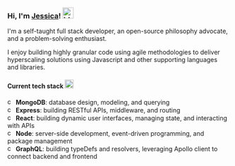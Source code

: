 ### Hi, I'm <a href="https://www.linkedin.com/in/jessica-jin-song/" target="_blank">Jessica</a>!  <img src="https://github.com/user-attachments/assets/c760526a-e141-49bf-b110-feef8a8499ef" alt="blob-wave" width="25"/>

I'm a self-taught full stack developer, an open-source philosophy advocate, and a problem-solving enthusiast.   

I enjoy building highly granular code using agile methodologies to deliver hyperscaling solutions using Javascript and other supporting languages and libraries.   

#### Current tech stack  <img src="https://github.com/user-attachments/assets/05e60207-2340-47b1-88f3-3db2510e0df1" alt="computer" width="20"/>

<img src="https://github.com/user-attachments/assets/ca208d2c-504a-46f4-aca9-f1b037ab5278" alt="check" width="15" /> **MongoDB**: database design, modeling, and querying  
<img src="https://github.com/user-attachments/assets/ca208d2c-504a-46f4-aca9-f1b037ab5278" alt="check" width="15" /> **Express**: building RESTful APIs, middleware, and routing  
<img src="https://github.com/user-attachments/assets/ca208d2c-504a-46f4-aca9-f1b037ab5278" alt="check" width="15" /> **React**: building dynamic user interfaces, managing state, and interacting with APIs  
<img src="https://github.com/user-attachments/assets/ca208d2c-504a-46f4-aca9-f1b037ab5278" alt="check" width="15" /> **Node**: server-side development, event-driven programming, and package management  
<img src="https://github.com/user-attachments/assets/ca208d2c-504a-46f4-aca9-f1b037ab5278" alt="check" width="15" />  **GraphQL**: building typeDefs and resolvers, leveraging Apollo client to connect backend and frontend
